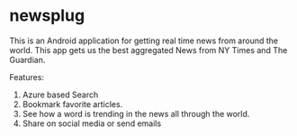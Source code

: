 # newsplug

This is an Android application for getting real time news from around the world. This app gets us the best aggregated News from NY Times and The Guardian.

Features:
1. Azure based Search
2. Bookmark favorite articles.
3. See how a word is trending in the news all through the world.
4. Share on social media or send emails
